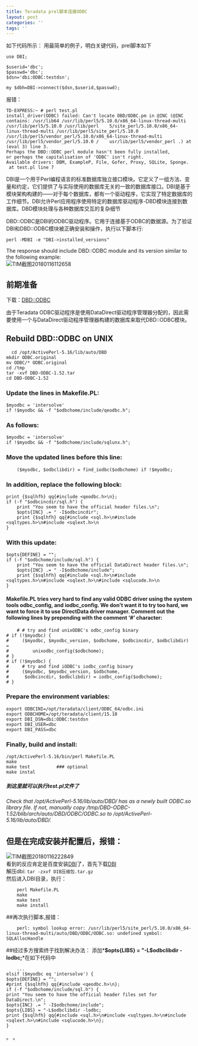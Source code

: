 ```yaml
---
title: Teradata prel脚本连接ODBC
layout: post
categories: ''
tags: ''
---
```

如下代码所示：
    用最简单的例子，明白关键代码，prel脚本如下

    use DBI;

    $userid='dbc';
    $passwd='dbc';
    $dsn='dbi:ODBC:testdsn';

    my $dbh=DBI->connect($dsn,$userid,$passwd); 

报错：
    
    TD-EXPRESS:~ # perl test.pl 
    install_driver(ODBC) failed: Can't locate DBD/ODBC.pm in @INC (@INC contains: /usr/lib64 /usr/lib/perl5/5.10.0/x86_64-linux-thread-multi /usr/lib/perl5/5.10.0 /usr/lib/perl    5/site_perl/5.10.0/x86_64-linux-thread-multi /usr/lib/perl5/site_perl/5.10.0 /usr/lib/perl5/vendor_perl/5.10.0/x86_64-linux-thread-multi /usr/lib/perl5/vendor_perl/5.10.0 /    usr/lib/perl5/vendor_perl .) at (eval 3) line 3.
    Perhaps the DBD::ODBC perl module hasn't been fully installed,
    or perhaps the capitalisation of 'ODBC' isn't right.
    Available drivers: DBM, ExampleP, File, Gofer, Proxy, SQLite, Sponge.
     at test.pl line 7	
     
DBI是一个用于Perl编程语言的标准数据库独立接口模块。它定义了一组方法、变量和约定，它们提供了与实际使用的数据库无关的一致的数据库接口。DBI是基于模块架构构建的——对于每个数据库，都有一个驱动程序，它实现了特定数据库的工作细节。DBI允许Perl应用程序使用特定的数据库驱动程序-DBD模块连接到数据库。DBD模块处理与各种数据库交互的复杂细节  

DBD::ODBC是DBI的ODBC驱动程序。它用于连接基于ODBC的数据源。为了验证DBI和DBD::ODBC模块被正确安装和操作，执行以下脚本行:    


    perl -MDBI -e "DBI->installed_versions"  
    
The response should include DBD::ODBC module and its version similar to the following example:  
![TIM截图20180116112658](http://p1vuoao0b.bkt.clouddn.com/JekyllWriter/TIM截图20180116112658.png)

## 前期准备
下载：[DBD::ODBC](http://search.cpan.org/~mjevans/DBD-ODBC-1.52/ODBC.pm)

由于Teradata ODBC驱动程序是使用DataDirect驱动程序管理器分配的，因此需要使用一个与DataDirect驱动程序管理器构建的数据库来取代DBD::ODBC模块。

## Rebuild DBD::ODBC on UNIX
    
  

      cd /opt/ActivePerl-5.16/lib/auto/DBD
    mkdir ODBC.original
    mv ODBC/* ODBC.original
    cd /tmp
    tar -xvf DBD-ODBC-1.52.tar
    cd DBD-ODBC-1.52 
    
### Update the lines in Makefile.PL:
    

    $myodbc = 'intersolve'
    if !$myodbc && -f "$odbchome/include/qeodbc.h";
   
### As follows:

    $myodbc = 'intersolve'
    if !$myodbc && -f "$odbchome/include/sqlunx.h";  
    
### Move the updated lines before this line:

        ($myodbc, $odbclibdir) = find_iodbc($odbchome) if !$myodbc;  
        
### In addition, replace the following block:

    print {$sqlhfh} qq{#include <qeodbc.h>\n};
    if (-f "$odbcincdir/sql.h") {
        print "You seem to have the official header files.\n";
        $opts{INC} .= " -I$odbcincdir";
        print {$sqlhfh} qq{#include <sql.h>\n#include <sqltypes.h>\n#include <sqlext.h>\n
    }  
    
### With this update:

    $opts{DEFINE} = "";
    if (-f "$odbchome/include/sql.h") {
        print "You seem to have the official DataDirect header files.\n";
        $opts{INC} .= " -I$odbchome/include";
        print {$sqlhfh} qq{#include <sql.h>\n#include <sqltypes.h>\n#include <sqlext.h>\n#include <sqlucode.h>\n
    }  
    
#### Makefile.PL tries very hard to find any valid ODBC driver using the system tools odbc_config, and iodbc_config. We don't want it to try too hard, we want to force it to use DirectData driver manager. Comment out the following lines by prepending with the comment ‘#’ character:  

    	# # try and find unixODBC's odbc_config binary
	# if (!$myodbc) {
	#     ($myodbc, $myodbc_version, $odbchome, $odbcincdir, $odbclibdir) =
	#         unixodbc_config($odbchome);
	# }
	# if (!$myodbc) {
	#     # try and find iODBC's iodbc_config binary
	#     ($myodbc, $myodbc_version, $odbchome,
	#      $odbcincdir, $odbclibdir) = iodbc_config($odbchome);
	# }  
	
### Prepare the environment variables:  

    export ODBCINI=/opt/teradata/client/ODBC_64/odbc.ini	
    export ODBCHOME=/opt/teradata/client/15.10
    export DBI_DSN=dbi:ODBC:testdsn
    export DBI_USER=dbc
    export DBI_PASS=dbc  
    
### Finally, build and install:  

	/opt/ActivePerl-5.16/bin/perl Makefile.PL
	make
	make test          ### optional
	make instal  
	
##### 到这里就可以执行test.pl文件了  

###### Check that /opt/ActivePerl-5.16/lib/auto/DBD/ has as a newly built ODBC.so library file. If not, manually copy /tmp/DBD-ODBC-1.52/blib/arch/auto/DBD/ODBC/ODBC.so to /opt/ActivePerl-5.16/lib/auto/DBD/.

 


## 但是在完成安装并配置后，报错：  
![TIM截图20180116222849](http://p1vuoao0b.bkt.clouddn.com/JekyllWriter/TIM截图20180116222849.png)  
看到的反应肯定是百度安装[DBI](http://search.cpan.org/~timb/DBI-1.634/Changes)了，首先下载[DBI](http://search.cpan.org/~timb/DBI-1.634/Changes)  
解压dbi:  ```tar -zxvf DIB压缩包.tar.gz```  
然后进入DBI目录，执行：    

        perl Makefile.PL
        make 
        make test
        make install
        
##再次执行脚本,报错： 
 
        perl: symbol lookup error: /usr/lib/perl5/site_perl/5.10.0/x86_64-linux-thread-multi/auto/DBD/ODBC/ODBC.so: undefined symbol: SQLAllocHandle  
        
##经过多方搜索终于找到解决办法： 添加*__$opts{LIBS} = "-L$odbclibdir -lodbc;__*在如下代码中

        ...
    elsif ($myodbc eq 'intersolve') {
    $opts{DEFINE} = "";
    #print {$sqlhfh} qq{#include <qeodbc.h>\n};
    if (-f "$odbchome/include/sql.h") {
    print "You seem to have the official header files set for DataDirect.\n";
    $opts{INC} .= " -I$odbchome/include";
    $opts{LIBS} = "-L$odbclibdir -lodbc;
    print {$sqlhfh} qq{#include <sql.h>\n#include <sqltypes.h>\n#include <sqlext.h>\n#include <sqlucode.h>\n};
    }
。
。